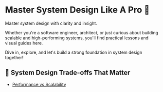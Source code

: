 # Master System Design Like A Pro 🚀
Master system design with clarity and insight.  

Whether you're a software engineer, architect, or just curious about building scalable and high-performing systems, you'll find practical lessons and visual guides here.  

Dive in, explore, and let's build a strong foundation in system design together!

## 🧩 System Design Trade-offs That Matter 
- [Performance vs Scalability](https://thesystemthinker.substack.com/p/performance-vs-scalability)
